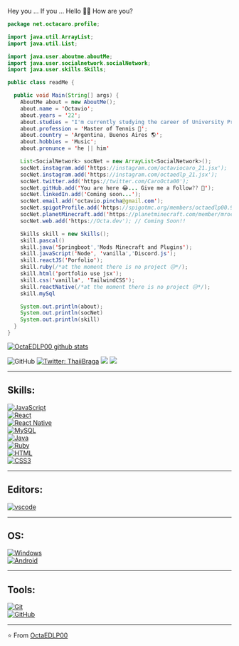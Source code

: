 Hey you ... If you ... Hello 👋🏼 How are you?

```java
package net.octacaro.profile;

import java.util.ArrayList;
import java.util.List;

import java.user.aboutme.aboutMe;
import java.user.socialnetwork.socialNetwork;
import java.user.skills.Skills;

public class readMe {

  public void Main(String[] args) {
    AboutMe about = new AboutMe();
    about.name = 'Octavio';
    about.years = '22';
    about.studies = "I'm currently studying the career of University Programmer Analyst";
    about.profession = 'Master of Tennis 🎾';
    about.country = 'Argentina, Buenos Aires 🌎';
    about.hobbies = 'Music';
    about.pronunce = 'he || him'

    List<SocialNetwork> socNet = new ArrayList<SocialNetwork>();
    socNet.instagram.add('https://instagram.com/octaviocaro_21.jsx');
    socNet.instagram.add('https://instagram.com/octaedlp_21.jsx');
    socNet.twitter.add('https://twitter.com/CaroOcta00');
    socNet.gitHub.add('You are here 😂... Give me a Follow?? 🥺');
    socNet.linkedIn.add('Coming soon...');
    socNet.email.add('octavio.pincha@gmail.com');
    socNet.spigotProfile.add('https://spigotmc.org/members/octaedlp00.959862/');
    socNet.planetMinecraft.add('https://planetminecraft.com/member/mroctamc');
    socNet.web.add('https://Octa.dev'); // Coming Soon!!

    Skills skill = new Skills();
    skill.pascal()
    skill.java('Springboot','Mods Minecraft and Plugins');
    skill.javaScript('Node', 'vanilla','Discord.js');
    skill.reactJS('Porfolio');
    skill.ruby(/*at the moment there is no project 😥*/);
    skill.html('portfolio use jsx');
    skill.css('vanilla', 'TailwindCSS');
    skill.reactNative(/*at the moment there is no project 😥*/);
    skill.mySql

    System.out.println(about);
    System.out.println(socNet)
    System.out.println(skill)
  }
}
```

<p align="center">

  [![OctaEDLP00 github stats](https://github-readme-stats.vercel.app/api?username=OctaEDLP00&show_icons=true&theme=merko&hide=["contribs","issues"])](https://github.com/OctaEDLP00)

  ![GitHub](https://img.shields.io/github/followers/OctaEDLP00?label=Follow&style=social)
  [![Twitter: ThaiiBraga](https://img.shields.io/twitter/follow/CaroOcta00?style=social)](https://twitter.com/CaroOcta00)
  ![](https://visitor-badge.glitch.me/badge?page_id=OctaEDLP00.OctaEDLP00)
  [![](https://img.shields.io/badge/Gmail-octavio.pincha%40gmail.com-red)](https://mail.google.com/mail/u/0/?tab=km#inbox?compose=CllgCJfqcGXJstdSFXqkJRrWnHwsFlBNPrJdXpGfZDSldqntJwNsxHdCQshxZthqCLNSlCGRBLB)
</p>

---

## Skills: 

<p>
  <a href="https://github.com/priyanshumay">
    <img src="https://img.shields.io/badge/JavaScript-f5f542.svg?style=for-the-badge&logo=javascript&logoColor=f5f542&labelColor=ffffff" alt="JavaScript">
  </a>
  <br>
  <a href="https://github.com/priyanshumay">
    <img src="https://img.shields.io/badge/reactjs-61DAFB.svg?style=for-the-badge&logo=react&logoColor=61DAFB&labelColor=ffffff" alt="React">
  </a>
  <br>
  <a href="https://github.com/priyanshumay">
    <img src="https://img.shields.io/badge/React Native-3aabe8.svg?style=for-the-badge&logo=react&logoColor=3aabe8&labelColor=ffffff" alt="React Native">
  </a>
  <br>
  <a href="https://github.com/priyanshumay">
    <img src="https://img.shields.io/badge/mysql-3aabe8.svg?style=for-the-badge&logo=mysql&logoColor=3aabe8&labelColor=ffffff" alt="MySQL">
  </a>
  <br>
  <a href="https://github.com/priyanshumay">
    <img src="https://img.shields.io/badge/java-lightblue.svg?style=for-the-badge&logo=java&logoColor=orange&labelColor=ffffff" alt="Java">
  </a>
  <br>
  <a href="https://github.com/priyanshumay">
    <img src="https://img.shields.io/badge/ruby-red.svg?style=for-the-badge&logo=ruby&logoColor=red&labelColor=ffffff" alt="Ruby">
  </a>
  <br>
  <a href="https://github.com/priyanshumay">
    <img src="https://img.shields.io/badge/html-orange.svg?style=for-the-badge&logo=html5&logoColor=orange&labelColor=ffffff" alt="HTML">
  </a>
  <br>
  <a href="https://github.com/priyanshumay">
    <img src="https://img.shields.io/badge/css-blue.svg?style=for-the-badge&logo=css3&logoColor=blue&labelColor=ffffff" alt="CSS3">
  </a>
</p>

---
## Editors:
<p>
  <a href="https://github.com/priyanshumay">
    <img src="https://img.shields.io/badge/vscode-blue.svg?style=for-the-badge&logo=visual-studio-code&labelColor=ffffff&logoColor=blue" alt="vscode">
  </a>
  <br>
  <a href="https://github.com/priyanshumay">
    <img src="https://img.shields.io/badge/sublime-orange.svg?style=for-the-badge&logo=sublime-text&labelColor=black&logoColor=orange" alt="">
  </a>
</p>

---
## OS:

<p>
  <a href="https://github.com/priyanshumay">
    <img src="https://img.shields.io/badge/windows-3795fa.svg?style=for-the-badge&logo=windows&logoColor=3795fa&labelColor=ffffff" alt="Windows">
  </a>
  <br>
  <a href="https://github.com/priyanshumay">
    <img src="https://img.shields.io/badge/android-green.svg?style=for-the-badge&logo=android&logoColor=3795fa&labelColor=ffffff" alt="Android">
  </a>
</p>

---
## Tools:

<p>
  <a href="https://github.com/priyanshumay">
    <img src="https://img.shields.io/badge/git-F05032.svg?style=for-the-badge&logo=git&logoColor=F05032&labelColor=ffffff" alt="Git">
  </a>
  <br>
  <a href="https://github.com/priyanshumay">
    <img src="https://img.shields.io/badge/github-black.svg?style=for-the-badge&logo=github&logoColor=black&labelColor=ffffff" alt="GitHub">
  </a>
</p>

---

⭐️ From [OctaEDLP00](https://github.com/OctaEDLP00)
